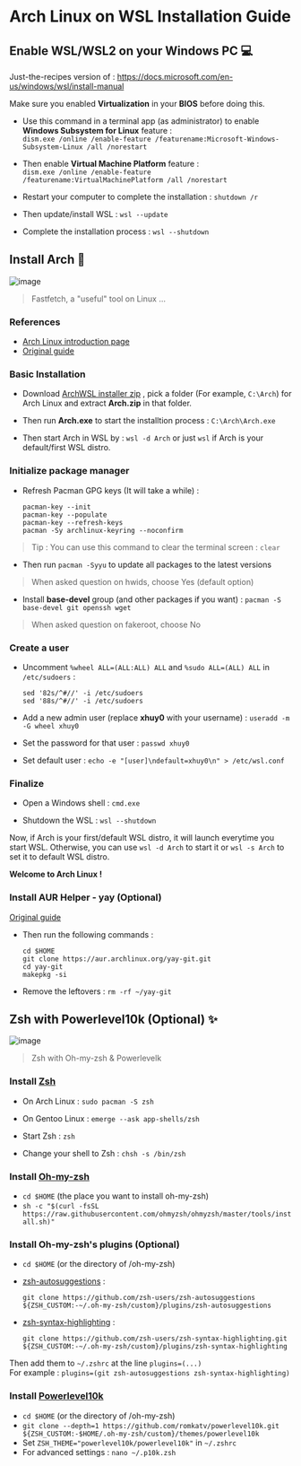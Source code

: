 # Arch Linux on WSL Installation Guide  
## Enable WSL/WSL2 on your Windows PC  💻
Just-the-recipes version of : https://docs.microsoft.com/en-us/windows/wsl/install-manual

Make sure you enabled **Virtualization** in your **BIOS** before doing this.  
- Use this command in a terminal app (as administrator) to enable **Windows Subsystem for Linux** feature :  
  `dism.exe /online /enable-feature /featurename:Microsoft-Windows-Subsystem-Linux /all /norestart`  
  
- Then enable **Virtual Machine Platform** feature :  
  `dism.exe /online /enable-feature /featurename:VirtualMachinePlatform /all /norestart`  
  
- Restart your computer to complete the installation : ```shutdown /r```  
  
- Then update/install WSL : `wsl --update`  
  
- Complete the installation process : `wsl --shutdown`    

## Install Arch 💾
![image](https://user-images.githubusercontent.com/85998116/154880089-c00634f4-0cd8-412d-aeed-fdc417fb6dca.png)  
> Fastfetch, a "useful" tool on Linux ...  
### References  
- [Arch Linux introduction page](https://wiki.archlinux.org/title/Arch_Linux)  
- [Original guide](https://gist.github.com/ld100/3376435a4bb62ca0906b0cff9de4f94b)  

### Basic Installation  
- Download [ArchWSL installer zip](https://github.com/yuk7/ArchWSL/releases/latest) , pick a folder (For example, `C:\Arch`) for Arch Linux and extract **Arch.zip** in that folder.  
  
- Then run **Arch.exe** to start the installtion process : `C:\Arch\Arch.exe`

- Then start Arch in WSL by : `wsl -d Arch` or just `wsl` if Arch is your default/first WSL distro.  
  
### Initialize package manager  
- Refresh Pacman GPG keys (It will take a while) :    
  ```
  pacman-key --init
  pacman-key --populate
  pacman-key --refresh-keys
  pacman -Sy archlinux-keyring --noconfirm  
  ```
> Tip : You can use this command to clear the terminal screen : ```clear```  
  
- Then run `pacman -Syyu` to update all packages to the latest versions  
> When asked question on hwids, choose Yes (default option)  

- Install **base-devel** group (and other packages if you want) : `pacman -S base-devel git openssh wget`  
> When asked question on fakeroot, choose No  

### Create a user  
- Uncomment `%wheel ALL=(ALL:ALL) ALL` and `%sudo ALL=(ALL) ALL` in `/etc/sudoers` :  
  ```  
  sed '82s/^#//' -i /etc/sudoers  
  sed '88s/^#//' -i /etc/sudoers  
  ```  
  
- Add a new admin user (replace **xhuy0** with your username) : `useradd -m -G wheel xhuy0`  
  
- Set the password for that user : `passwd xhuy0`  
  
- Set default user : `echo -e "[user]\ndefault=xhuy0\n" > /etc/wsl.conf`  

### Finalize  
- Open a Windows shell : `cmd.exe`  
  
- Shutdown the WSL : `wsl --shutdown`  
  
Now, if Arch is your first/default WSL distro, it will launch everytime you start WSL. 
Otherwise, you can use `wsl -d Arch` to start it or `wsl -s Arch` to set it to default WSL distro.

**Welcome to Arch Linux !**  

### Install AUR Helper - yay (Optional)  
[Original guide](https://www.tecmint.com/install-yay-aur-helper-in-arch-linux-and-manjaro/)  
- Then run the following commands :  
  ```  
  cd $HOME  
  git clone https://aur.archlinux.org/yay-git.git  
  cd yay-git  
  makepkg -si  
  ```  
- Remove the leftovers : `rm -rf ~/yay-git`  

## Zsh with Powerlevel10k (Optional)  ✨  
![image](https://user-images.githubusercontent.com/85998116/154880423-6fea82e4-9dd4-4fe7-9e45-1feec2073916.png)  
> Zsh with Oh-my-zsh & Powerlevelk
### Install [Zsh](https://zsh.sourceforge.io/)   
- On Arch Linux : ```sudo pacman -S zsh```  

- On Gentoo Linux : ```emerge --ask app-shells/zsh```  

- Start Zsh : ```zsh```  

- Change your shell to Zsh : ```chsh -s /bin/zsh```  

### Install [Oh-my-zsh](https://ohmyz.sh/)  
- `cd $HOME` (the place you want to install oh-my-zsh)  
- `sh -c "$(curl -fsSL https://raw.githubusercontent.com/ohmyzsh/ohmyzsh/master/tools/install.sh)"`  

### Install Oh-my-zsh's plugins (Optional)  
- `cd $HOME` (or the directory of /oh-my-zsh)  
  
- [zsh-autosuggestions](https://github.com/zsh-users/zsh-autosuggestions) :  
  ```
  git clone https://github.com/zsh-users/zsh-autosuggestions ${ZSH_CUSTOM:-~/.oh-my-zsh/custom}/plugins/zsh-autosuggestions  
  ```

- [zsh-syntax-highlighting](https://github.com/zsh-users/zsh-syntax-highlighting) :  
  ```
  git clone https://github.com/zsh-users/zsh-syntax-highlighting.git ${ZSH_CUSTOM:-~/.oh-my-zsh/custom}/plugins/zsh-syntax-highlighting
  ```
  
Then add them to `~/.zshrc` at the line `plugins=(...)`  
For example : `plugins=(git zsh-autosuggestions zsh-syntax-highlighting)`  

### Install [Powerlevel10k](https://github.com/romkatv/powerlevel10k)  
- `cd $HOME` (or the directory of /oh-my-zsh)  
- `git clone --depth=1 https://github.com/romkatv/powerlevel10k.git ${ZSH_CUSTOM:-$HOME/.oh-my-zsh/custom}/themes/powerlevel10k`  
- Set `ZSH_THEME="powerlevel10k/powerlevel10k"` in `~/.zshrc`  
- For advanced settings : `nano ~/.p10k.zsh`  
